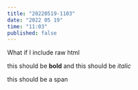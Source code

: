 ```yaml
---
title: "20220519-1103"
date: "2022 05 19"
time: "11:03"
published: false
---
```


What if I include raw html 

this should be <strong>bold</strong> and this should be <em>italic</em> 

<span>this should be a span</span> 